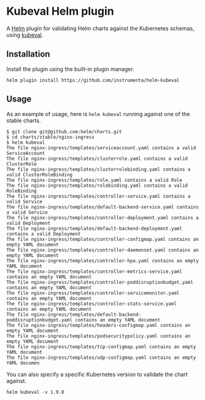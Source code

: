 # Kubeval Helm plugin

A [Helm](https://helm.sh/) plugin for validating Helm charts against the Kubernetes schemas, using [kubeval](https://github.com/instrumenta/kubeval).


## Installation

Install the plugin using the built-in plugin manager.

```
helm plugin install https://github.com/instrumenta/helm-kubeval
```


## Usage

As an example of usage, here is `helm kubeval` running against one of the stable charts.

```console
$ git clone git@github.com:helm/charts.git
$ cd charts/stable/nginx-ingress
$ helm kubeval
The file nginx-ingress/templates/serviceaccount.yaml contains a valid ServiceAccount
The file nginx-ingress/templates/clusterrole.yaml contains a valid ClusterRole
The file nginx-ingress/templates/clusterrolebinding.yaml contains a valid ClusterRoleBinding
The file nginx-ingress/templates/role.yaml contains a valid Role
The file nginx-ingress/templates/rolebinding.yaml contains a valid RoleBinding
The file nginx-ingress/templates/controller-service.yaml contains a valid Service
The file nginx-ingress/templates/default-backend-service.yaml contains a valid Service
The file nginx-ingress/templates/controller-deployment.yaml contains a valid Deployment
The file nginx-ingress/templates/default-backend-deployment.yaml contains a valid Deployment
The file nginx-ingress/templates/controller-configmap.yaml contains an empty YAML document
The file nginx-ingress/templates/controller-daemonset.yaml contains an empty YAML document
The file nginx-ingress/templates/controller-hpa.yaml contains an empty YAML document
The file nginx-ingress/templates/controller-metrics-service.yaml contains an empty YAML document
The file nginx-ingress/templates/controller-poddisruptionbudget.yaml contains an empty YAML document
The file nginx-ingress/templates/controller-servicemonitor.yaml contains an empty YAML document
The file nginx-ingress/templates/controller-stats-service.yaml contains an empty YAML document
The file nginx-ingress/templates/default-backend-poddisruptionbudget.yaml contains an empty YAML document
The file nginx-ingress/templates/headers-configmap.yaml contains an empty YAML document
The file nginx-ingress/templates/podsecuritypolicy.yaml contains an empty YAML document
The file nginx-ingress/templates/tcp-configmap.yaml contains an empty YAML document
The file nginx-ingress/templates/udp-configmap.yaml contains an empty YAML documen
```

You can also specify a specific Kubernetes version to validate the chart against.

```
helm kubeval -v 1.9.0
```



